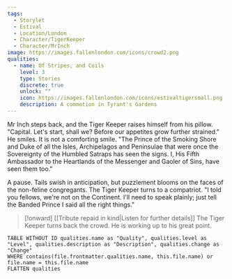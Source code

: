 ```yaml
---
tags:
  - Storylet
  - Estival
  - Location/London
  - Character/TigerKeeper
  - Character/MrInch
image: https://images.fallenlondon.com/icons/crowd2.png
qualities:
  - name: Of Stripes, and Coils
    level: 3
    type: Stories
    discrete: true
    unlock: ""
    icon: https://images.fallenlondon.com/icons/estivaltigersmall.png
    description: A commotion in Tyrant's Gardens
---
```


Mr Inch steps back, and the Tiger Keeper raises himself from his pillow. "Capital. Let's start, shall we? Before our appetites grow further strained." He smiles. It is not a comforting smile. "The Prince of the Smoking Shore and Duke of all the Isles, Archipelagos and Peninsulae that were once the Sovereignty of the Humbled Satraps has seen the signs. I, His Fifth Ambassador to the Heartlands of the Messenger and Gaoler of Sins, have seen them too."

A pause. Tails swish in anticipation, but puzzlement blooms on the faces of the non-feline congregants. The Tiger Keeper turns to a compatriot. "I told you fellows, we're not on the Continent. I'll need to speak plainly; just tell the Banded Prince I said all the right things."

> [!onward] [[Tribute repaid in kind|Listen for further details]]
> The Tiger Keeper turns back the crowd. He is working up to his great point.

```dataview
TABLE WITHOUT ID qualities.name as "Quality", qualities.level as "Level", qualities.description as "Description", qualities.change as "Change"  
WHERE contains(file.frontmatter.qualities.name, this.file.name) or file.name = this.file.name 
FLATTEN qualities
```
